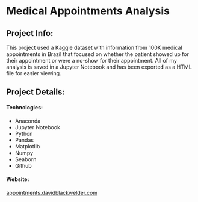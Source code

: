 # Medical Appointments Analysis

## Project Info:
This project used a Kaggle dataset with information from 100K medical appointments in Brazil that focused on whether the patient showed up for their appointment or were a no-show for their appointment. All of my analysis is saved in a Jupyter Notebook and has been exported as a HTML file for easier viewing.

## Project Details:

#### Technologies:
- Anaconda
- Jupyter Notebook
- Python
- Pandas
- Matplotlib
- Numpy
- Seaborn
- Github

#### Website:
[appointments.davidblackwelder.com](https://appointments.davidblackwelder.com)
